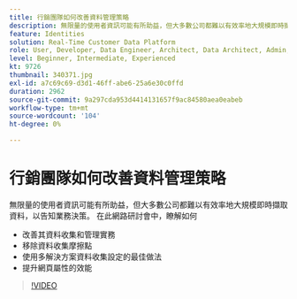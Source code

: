 ```yaml
---
title: 行銷團隊如何改善資料管理策略
description: 無限量的使用者資訊可能有所助益，但大多數公司都難以有效率地大規模即時擷取資料，以告知業務決策。
feature: Identities
solution: Real-Time Customer Data Platform
role: User, Developer, Data Engineer, Architect, Data Architect, Admin, Leader
level: Beginner, Intermediate, Experienced
kt: 9726
thumbnail: 340371.jpg
exl-id: a7c69c69-d3d1-46ff-abe6-25a6e30c0ffd
duration: 2962
source-git-commit: 9a297cda953d4414131657f9ac84580aea0eabeb
workflow-type: tm+mt
source-wordcount: '104'
ht-degree: 0%

---
```


# 行銷團隊如何改善資料管理策略

無限量的使用者資訊可能有所助益，但大多數公司都難以有效率地大規模即時擷取資料，以告知業務決策。 在此網路研討會中，瞭解如何

* 改善其資料收集和管理實務
* 移除資料收集摩擦點
* 使用多解決方案資料收集設定的最佳做法
* 提升網頁屬性的效能

>[!VIDEO](https://video.tv.adobe.com/v/340371/?quality=12&learn=on)
